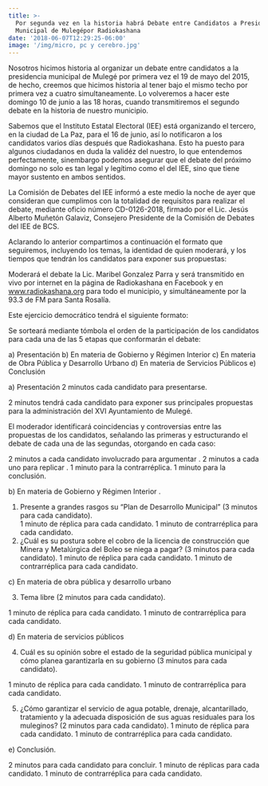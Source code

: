 ```yaml
---
title: >-
  Por segunda vez en la historia habrá Debate entre Candidatos a Presidente
  Municipal de Mulegépor Radiokashana
date: '2018-06-07T12:29:25-06:00'
image: '/img/micro, pc y cerebro.jpg'
---
```

Nosotros hicimos historia al organizar un debate entre  candidatos a la presidencia municipal de Mulegé por primera vez el 19 de mayo del 2015, de hecho, creemos que hicimos historia al tener bajo el mismo techo por primera vez a cuatro simultaneamente. Lo volveremos a hacer este domingo 10 de junio a las 18 horas, cuando transmitiremos el segundo debate en la historia de nuestro municipio.

Sabemos que el Instituto Estatal Electoral (IEE) está organizando el tercero, en la ciudad de La Paz, para el 16 de junio, así lo notificaron a los candidatos varios días después que Radiokashana. Esto ha puesto para algunos ciudadanos en duda la validéz del nuestro, lo que entendemos perfectamente, sinembargo podemos asegurar que el debate del próximo domingo no solo es tan legal y legítimo como el del IEE, sino que tiene mayor sustento en ambos sentidos.

La Comisión de Debates del IEE informó a este medio la noche de ayer que consideran que cumplimos con la totalidad de requisitos para realizar el debate, mediante oficio número CD-0126-2018, firmado por el Lic. Jesús Alberto Muñetón Galaviz, Consejero Presidente de la Comisión de Debates del IEE de BCS. 

Aclarando lo anterior compartimos a continuación el formato que seguiremos, incluyendo los temas, la identidad de quien moderará, y los tiempos que tendrán los candidatos para exponer sus propuestas: 

Moderará el debate la Lic. Maribel Gonzalez Parra y será transmitido en vivo por internet en la página de Radiokashana en Facebook y en www.radiokashana.org para todo el municipio, y simultáneamente por la 93.3 de FM para Santa Rosalía.

 Este ejercicio democrático tendrá el siguiente formato:

Se sorteará mediante tómbola el orden de la participación de los candidatos para cada una de las 5 etapas que conformarán el debate:

a) Presentación
 b) En materia de Gobierno y Régimen Interior c) En materia de Obra Pública y Desarrollo Urbano
 d) En materia de Servicios Públicos
 e) Conclusión

a) Presentación
 2 minutos cada candidato para presentarse.

2 minutos tendrá cada candidato para exponer sus principales propuestas para la administración del XVI Ayuntamiento de Mulegé.

El moderador identificará coincidencias y controversias entre las propuestas de los candidatos, señalando las primeras y estructurando el debate de cada una de las segundas, otorgando en cada caso:

2 minutos a cada candidato involucrado para argumentar
. 2 minutos a cada uno para replicar
. 1 minuto para la contrarréplica.
 1 minuto para la conclusión.

b) En materia de Gobierno y Régimen Interior
.

1. Presente a grandes rasgos su “Plan de Desarrollo Municipal” (3 minutos para cada
    candidato).
    \
   1 minuto de réplica para cada candidato.
    1 minuto de contrarréplica para cada candidato.
2. ¿Cuál es su postura sobre el cobro de la licencia de construcción que Minera y Metalúrgica del Boleo se niega a pagar? (3 minutos para cada candidato).
   1 minuto de réplica para cada candidato.
   1 minuto de contrarréplica para cada candidato.

c) En materia de obra pública y desarrollo urbano

3. Tema libre (2 minutos para cada candidato).

1 minuto de réplica para cada candidato.
 1 minuto de contrarréplica para cada candidato.

d) En materia de servicios públicos

4. Cuál es su opinión sobre el estado de la seguridad pública municipal y cómo planea garantizarla en su gobierno (3 minutos para cada candidato).

1 minuto de réplica para cada candidato.
 1 minuto de contrarréplica para cada candidato.

5. ¿Cómo garantizar el servicio de agua potable, drenaje, alcantarillado, tratamiento y la adecuada disposición de sus aguas residuales para los muleginos? (2 minutos para cada candidato).
   1 minuto de réplica para cada candidato.
   1 minuto de contrarréplica para cada candidato.

e) Conclusión.

2 minutos para cada candidato para concluir.
 1 minuto de réplicas para cada candidato.
 1 minuto de contrarréplica para cada candidato.
